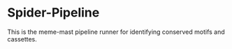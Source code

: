 # Spider-Pipeline
This is the meme-mast pipeline runner for identifying conserved motifs and cassettes.